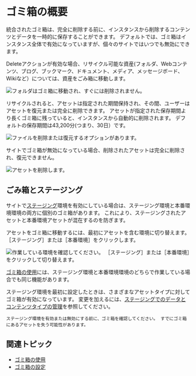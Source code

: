 # ゴミ箱の概要

統合されたゴミ箱は、完全に削除する前に、インスタンスから削除するコンテンツとデータを一時的に保存することができます。 デフォルトでは、ゴミ箱はインスタンス全体で有効になっていますが、個々のサイトではいつでも無効にできます。

Deleteアクションが有効な場合、リサイクル可能な資産(フォルダ、Webコンテンツ、ブログ、ブックマーク、ドキュメント、メディア、メッセージボード、Wikiなど）については、資産をごみ箱に移動します。

![フォルダはゴミ箱に移動され、すぐには削除されません。](./recycle-bin-overview/images/01.png)

リサイクルされると、アセットは指定された期間保持され、その間、ユーザーはアセットを復元または完全に削除できます。 アセットが指定された保存期間より長くゴミ箱に残っていると、インスタンスから自動的に削除されます。 デフォルトの保存期間は43,200分(つまり、30日）です。

![ファイルを削除または復元するオプションがあります。](./recycle-bin-overview/images/02.png)

サイトでゴミ箱が無効になっている場合、削除されたアセットは完全に削除され、復元できません。

![アセットを削除します。](./recycle-bin-overview/images/03.png)

## ごみ箱とステージング

サイトで[ステージング](../../site-building/publishing-tools/staging.md)環境を有効にしている場合は、ステージング環境と本番環境環境の両方に個別のゴミ箱があります。 これにより、ステージングされたアセットと本番環境アセットが混在するのを防ぎます。

アセットをゴミ箱に移動するには、最初にアセットを含む環境に切り替えます。 ［ステージング］または［本番環境］をクリックします。

![作業している環境を確認してください。 ［ステージング］または［本番環境］をクリックして切り替えます。](./recycle-bin-overview/images/04.png)

[ゴミ箱の使用](using-the-recycle-bin.md)には、ステージング環境と本番環境環境のどちらで作業している場合でも同じ機能があります。

ステージング環境を最初に設定したときは、さまざまなアセットタイプに対してゴミ箱が有効になっています。 変更を加えるには、[ステージングでのデータとコンテンツタイプの管理](../../site-building/publishing-tools/staging/managing-data-and-content-types-in-staging.md)を参照してください。

```{warning}
ステージング環境を有効または無効にする前に、ゴミ箱を確認してください。 すでにゴミ箱にあるアセットを失う可能性があります。 
```

## 関連トピック

* [ゴミ箱の使用](./using-the-recycle-bin.md)
* [ゴミ箱の設定](./configuring-the-recycle-bin.md)
